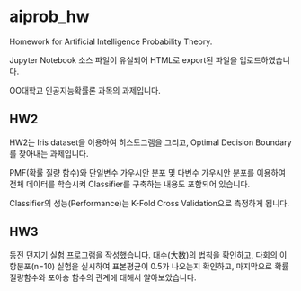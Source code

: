 # aiprob_hw
Homework for Artificial Intelligence Probability Theory.

Jupyter Notebook 소스 파일이 유실되어 HTML로 export된 파일을 업로드하였습니다.

OO대학교 인공지능확률론 과목의 과제입니다.

## HW2

HW2는 Iris dataset을 이용하여 히스토그램을 그리고, Optimal Decision Boundary를 찾아내는 과제입니다.

PMF(확률 질량 함수)와 단일변수 가우시안 분포 및 다변수 가우시안 분포를 이용하여 전체 데이터를 학습시켜 Classifier를 구축하는 내용도 포함되어 있습니다.

Classifier의 성능(Performance)는 K-Fold Cross Validation으로 측정하게 됩니다.

## HW3

동전 던지기 실험 프로그램을 작성했습니다. 대수(大数)의 법칙을 확인하고, 다회의 이항분포(n=10) 실험을 실시하여 표본평균이 0.5가 나오는지 확인하고, 마지막으로 확률질량함수와 포아송 함수의 관계에 대해서 알아보았습니다.

